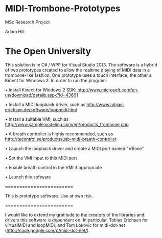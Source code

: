 MIDI-Trombone-Prototypes
========================
MSc Research Project

Adam Hill

The Open University
========================

This solution is in C# / WPF for Visual Studio 2013. The software is a hybrid of two prototypes created to allow the realtime playing of MIDI data in a trombone-like fashion. One prototype uses a touch interface, the other a Kinect for Windows 2. In order to run the program:

• Install Kinect for Windows 2 SDK: http://www.microsoft.com/en-us/download/details.aspx?id=43661

• Install a MIDI loopback driver, such as http://www.tobias-erichsen.de/software/loopmidi.html

• Install a suitable VMI, such as http://www.samplemodeling.com/en/products_trombone.php

• A breath controller is highly recommended, such as http://tecontrol.se/products/usb-midi-breath-controller

• Launch the loopback driver and create a MIDI port named "VBone"

• Set the VMI input to this MIDI port

• Enable breath control in the VMI if appropriate

• Launch this software

========================

This is prototype software. Use at own risk.

========================

I would like to extend my gratitude to the creators of the libraries and drivers this software is dependent on. In particular, Tobias Erichsen for virtualMIDI and loopMIDI, and Tom Lokovic for midi-dot-net (http://code.google.com/p/midi-dot-net/).
